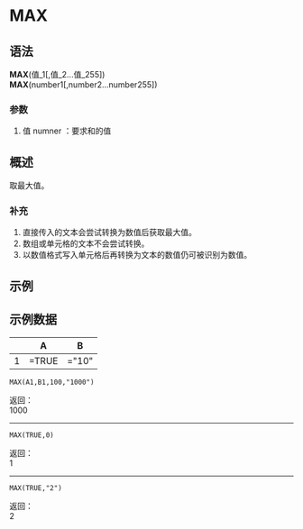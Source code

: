 # MAX

## 语法

**MAX**(值\_1[,值_2...值_255])  
**MAX**(number1[,number2...number255])

### 参数

1. 值 numner ：要求和的值

## 概述

取最大值。

### 补充

1. 直接传入的文本会尝试转换为数值后获取最大值。
2. 数组或单元格的文本不会尝试转换。
3. 以数值格式写入单元格后再转换为文本的数值仍可被识别为数值。

## 示例

## 示例数据

|     | A     | B     |
| --- | ----- | ----- |
| 1   | =TRUE | ="10" |

```excel
MAX(A1,B1,100,"1000")
```

返回：  
1000

---

```excel
MAX(TRUE,0)
```

返回：  
1

---

```excel
MAX(TRUE,"2")
```

返回：  
2
